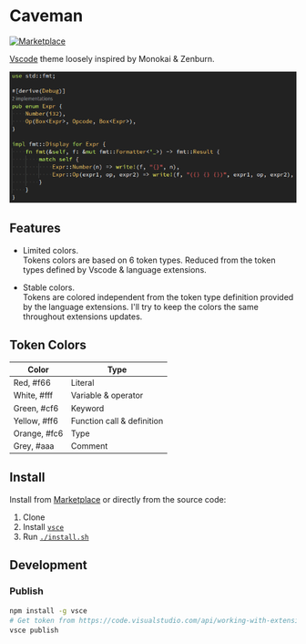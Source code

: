 # Caveman

[![Marketplace](https://img.shields.io/badge/Marketplace-000)](https://marketplace.visualstudio.com/items?itemName=kafji.caveman)

[Vscode](https://code.visualstudio.com/) theme loosely inspired by Monokai & Zenburn.

![Preview](preview.png)

## Features

- Limited colors.  
  Tokens colors are based on 6 token types. Reduced from the token types defined by Vscode & language extensions.

- Stable colors.  
  Tokens are colored independent from the token type definition provided by the language extensions.
  I'll try to keep the colors the same throughout extensions updates.

## Token Colors

| Color | Type |
|-|-|
| Red, #f66 | Literal |
| White, #fff | Variable & operator |
| Green, #cf6 | Keyword |
| Yellow, #ff6 | Function call & definition |
| Orange, #fc6 | Type |
| Grey, #aaa | Comment |

## Install

Install from [Marketplace](https://marketplace.visualstudio.com/items?itemName=kafji.caveman) or directly from the source code:

1. Clone
2. Install [`vsce`](https://code.visualstudio.com/api/working-with-extensions/publishing-extension#vsce)
3. Run [`./install.sh`](install.sh)

## Development

### Publish

```bash
npm install -g vsce
# Get token from https://code.visualstudio.com/api/working-with-extensions/publishing-extension#get-a-personal-access-token
vsce publish
```
